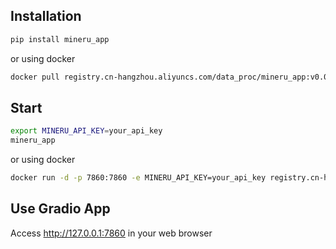 ## Installation


```bash
pip install mineru_app
```

or using docker 

```bash
docker pull registry.cn-hangzhou.aliyuncs.com/data_proc/mineru_app:v0.0.10
```

## Start

```bash
export MINERU_API_KEY=your_api_key
mineru_app
```

or using docker

```bash
docker run -d -p 7860:7860 -e MINERU_API_KEY=your_api_key registry.cn-hangzhou.aliyuncs.com/data_proc/mineru_app:v0.0.10
```


## Use Gradio App

Access http://127.0.0.1:7860 in your web browser

